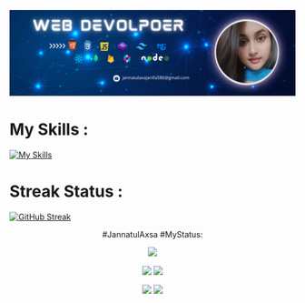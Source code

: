 ![logo](https://github.com/jannatulaxa/jannatulaxa/blob/main/2.png)


# My Skills :
[![My Skills](https://skillicons.dev/icons?i=nodejs,express,mongodb,react,js,firebase,tailwind,materialui,html,css,bootstrap,figma,git,github,vscode)](https://skillicons.dev)


# Streak Status :

[![GitHub Streak](https://github-readme-streak-stats.herokuapp.com?user=jannatulaxa&theme=tokyonight-duo&hide_border=true&border_radius=3&card_width=1000)](https://git.io/streak-stats)

<div align="center">
  
#JannatulAxsa 
#MyStatus:

![](http://github-profile-summary-cards.vercel.app/api/cards/profile-details?username=jannatulaxa&theme=midnight_purple)

![](http://github-profile-summary-cards.vercel.app/api/cards/repos-per-language?username=jannatulaxa&theme=midnight_purple)          ![](http://github-profile-summary-cards.vercel.app/api/cards/most-commit-language?username=jannatulaxa&theme=midnight_purple)



![](http://github-profile-summary-cards.vercel.app/api/cards/stats?username=jannatulaxa&theme=midnight_purple)   ![](http://github-profile-summary-cards.vercel.app/api/cards/productive-time?username=jannatulaxa&theme=midnight_purple&utcOffset=8)


</div>

